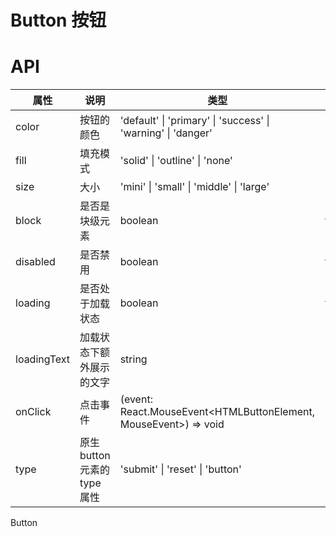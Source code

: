 # Button 按钮

<code src="./demo/index.tsx"></code>

# API

| 属性        | 说明                         | 类型                                                             | 默认值    |
| ----------- | ---------------------------- | ---------------------------------------------------------------- | --------- |
| color       | 按钮的颜色                   | 'default' \| 'primary' \| 'success' \| 'warning' \| 'danger'     | 'default' |
| fill        | 填充模式                     | 'solid' \| 'outline' \| 'none'                                   | 'solid'   |
| size        | 大小                         | 'mini' \| 'small' \| 'middle' \| 'large'                         | 'middle'  |
| block       | 是否是块级元素               | boolean                                                          | false     |
| disabled    | 是否禁用                     | boolean                                                          | false     |
| loading     | 是否处于加载状态             | boolean                                                          | false     |
| loadingText | 加载状态下额外展示的文字     | string                                                           | -         |
| onClick     | 点击事件                     | (event: React.MouseEvent<HTMLButtonElement, MouseEvent>) => void | -         |
| type        | 原生 button 元素的 type 属性 | 'submit' \| 'reset' \| 'button'                                  | -         |

<SupportsNativeAttributes>Button</SupportsNativeAttributes>
